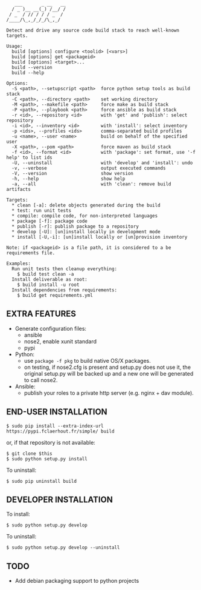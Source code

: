 	   ___       _ __   __
	  / _ )__ __(_) /__/ /
	 / _  / // / / / _  / 
	/____/\_,_/_/_/\_,_/  

	Detect and drive any source code build stack to reach well-known targets.
	
	Usage:
	  build [options] configure <toolid> [<vars>]
	  build [options] get <packageid>
	  build [options] <target>...
	  build --version
	  build --help
	
	Options:
	  -S <path>, --setupscript <path>  force python setup tools as build stack
	  -C <path>, --directory <path>    set working directory
	  -M <path>, --makefile <path>     force make as build stack
	  -P <path>, --playbook <path>     force ansible as build stack
	  -r <id>, --repository <id>       with 'get' and 'publish': select repository
	  -i <id>, --inventory <id>        with 'install': select inventory
	  -p <ids>, --profiles <ids>       comma-separated build profiles
	  -u <name>, --user <name>         build on behalf of the specified user
	  -X <path>, --pom <path>          force maven as build stack
	  -f <id>, --format <id>           with 'package': set format, use '-f help' to list ids
	  -U, --uninstall                  with 'develop' and 'install': undo
	  -v, --verbose                    output executed commands
	  -V, --version                    show version
	  -h, --help                       show help
	  -a, --all                        with 'clean': remove build artifacts
	
	Targets:
	  * clean [-a]: delete objects generated during the build
	  * test: run unit tests
	  * compile: compile code, for non-interpreted languages
	  * package [-f]: package code
	  * publish [-r]: publish package to a repository
	  * develop [-U]: [un]install locally in development mode
	  * install [-U,-i]: [un]install locally or [un]provision inventory
	
	Note: if <packageid> is a file path, it is considered to a be requirements file.
	
	Examples:
	  Run unit tests then cleanup everything:
	    $ build test clean -a
	  Install deliverable as root:
	    $ build install -u root
	  Install dependencies from requirements:
	    $ build get requirements.yml

EXTRA FEATURES
--------------

  * Generate configuration files:
    * ansible
    * nose2, enable xunit standard
    * pypi
  * Python:
    * use `package -f pkg` to build native OS/X packages.
    * on testing, if nose2.cfg is present and setup.py does not use it, the original setup.py will be backed up and a new one will be generated to call nose2.
  * Ansible:
    * publish your roles to a private http server (e.g. nginx + dav module).

END-USER INSTALLATION
---------------------

	$ sudo pip install --extra-index-url https://pypi.fclaerhout.fr/simple/ build

or, if that repository is not available:

	$ git clone $this
	$ sudo python setup.py install

To uninstall:

	$ sudo pip uninstall build

DEVELOPER INSTALLATION
----------------------

To install:

	$ sudo python setup.py develop

To uninstall:

	$ sudo python setup.py develop --uninstall

TODO
----

  * Add debian packaging support to python projects